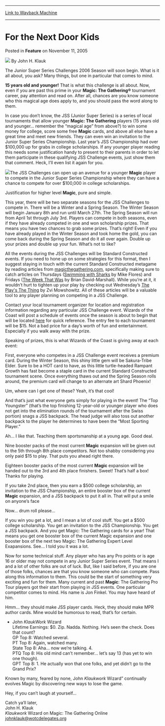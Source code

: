 
---
[Link to Wayback Machine](https://web.archive.org/web/20210430044539/https://magic.wizards.com/en/articles/archive/feature/next-door-kids-2005-11-11)

[_metadata_:wayback_url]:- "https://magic.wizards.com/en/articles/archive/feature/next-door-kids-2005-11-11"
[_metadata_:wayback_raw_url]:- "https://web.archive.org/web/20210430044539id_/https://magic.wizards.com/en/articles/archive/feature/next-door-kids-2005-11-11"
[_metadata_:wayback_capture_timestamp]:- "2021-04-30 04:45:39+00:00"
[_metadata_:description]:- "The Junior Super Series Challenges 2006 Season will soon begin. What is it all about, you ask? Many things, but one in particular that comes to mind. 15 years old and younger! That is what this challenge is all about. Now, even if you are past this prime in your Magic: The Gathering® tournament career, pay attention and read on. After all, chances are you know someone who this"
[_metadata_:generator]:- "Drupal 7 (http://drupal.org)"
---


For the Next Door Kids
======================



 Posted in **Feature**
 on November 11, 2005 






![](https://media.magic.wizards.com/styles/auth_small/public/generic-avatar-150_335.png)
By John H. Klauk











The Junior Super Series Challenges 2006 Season will soon begin. What is it all about, you ask? Many things, but one in particular that comes to mind.


**15 years old and younger!** That is what this challenge is all about. Now, even if you are past this prime in your **Magic: The Gathering®** tournament career, pay attention and read on. After all, chances are you know someone who this magical age does apply to, and you should pass the word along to them.


In case you don’t know, the JSS (Junior Super Series) is a series of local tournaments that allow younger **Magic: The Gathering** players (15 years old and younger… remember the “magical age” from above?) to win some money for college, score some free **Magic** cards, and above all else have a great time and meet new friends. They can even win an invitation to the Junior Super Series Championship. Last year’s JSS Championship had over $100,000 up for grabs in college scholarships. If any younger player reading this needs some justification handy to present to their parents in order to let them participate in these qualifying JSS Challenge events, just show them that comment. Heck, I’ll even list it again for you.


![](https://media.magic.wizards.com/image_legacy_migration/jss/images/JSS_logo_2001.jpg)The JSS Challenges can open up an avenue for a younger **Magic** player to compete in the Junior Super Series Championship where they can have a chance to compete for over $100,000 in college scholarships.


Justification for higher level **Magic**, pure and simple.


This year, there will be two separate seasons for the JSS Challenges to compete in. There will be a Winter and a Spring Season. The Winter Season will begin January 8th and run until March 27th. The Spring Season will run from April 1st through July 3rd. Players can compete in both seasons, even if they have already competed in one and won scholarship prizes. That means you have two chances to grab some prizes. That’s right! Even if you have already played in the Winter Season and took home the gold, you can come back during the Spring Season and do it all over again. Double up your prizes and double up your fun. What’s not to like?


All the events during the JSS Challenges will be Standard Constructed events. If you need to hone up on some strategies for this format, then I suggest staying in touch with the current Standard Constructed metagame by reading articles from [magicthegathering.com](http://www.wizards.com/magic/welcome.asp), specifically making sure to catch articles on Thursdays ([Swimming with Sharks](http://www.wizards.com/default.asp?x=mtgcom/columnarchive&column=SwimmingWithSharks) by Mike Flores) and Fridays ([The Week That Was](http://www.wizards.com/default.asp?x=mtgcom/columnarchive&column=TheWeekThatWas) by Brian David-Marshall). While you’re at it, it wouldn’t hurt to tighten up your play by checking out Wednesday’s [The Play's The Thing](http://www.wizards.com/default.asp?x=mtgcom/columnarchive&column=ThePlay'sTheThing) by Zvi Mowshowitz. All of these articles will be a valuable tool to any player planning on competing in a JSS Challenge.


Contact your local tournament organizer for location and registration information regarding any particular JSS Challenge event. Wizards of the Coast will post a schedule of events once the season is about to begin that will be located [here](http://www.wizards.com/default.asp?x=events/magic/jss) for quick reference. The entry fee to each tournament will be $15. Not a bad price for a day’s worth of fun and entertainment. Especially if you walk away with the prize.


Speaking of prizes, this is what Wizards of the Coast is giving away at each event:


First, everyone who competes in a JSS Challenge event receives a premium card. During the Winter Season, this shiny little gem will be Sakura-Tribe Elder. Sure to be a HOT card to have, as this little turtle-headed Rampant Growth has fast become a staple card in the current Standard Constructed tournament scene. Once everything thaws out and the Spring Season rolls around, the premium card will change to an alternate art Shard Phoenix!


Um, where can I get one of these? Yeah, it’s that cool!


And that’s just what everyone gets simply for playing in the event! The “Top Youngster” (that’s the top finishing 12-year-old or younger player who does not get into the elimination rounds of the tournament after the Swiss portion) snags a JSS backpack. The head judge will also toss out another backpack to the player he determines to have been the “Most Sporting Player.”


Ah… I like that. Teaching them sportsmanship at a young age. Good deal.


Nine booster packs of the most current **Magic** expansion will be given out to the 5th through 8th place competitors. Not too shabby considering you only paid $15 to play. That puts you ahead right there.


Eighteen booster packs of the most current **Magic** expansion will be handed out to the 3rd and 4th place finishers. Sweet! That’s half a box! Thanks for playing.


If you take 2nd place, then you earn a $500 college scholarship, an invitation to the JSS Championship, an entire booster box of the current **Magic** expansion, and a JSS backpack to put it all in. That will put a smile on anyone’s face


Now… drum roll please...


If you win you get a lot, and I mean a lot of cool stuff. You get a $500 college scholarship. You get an invitation to the JSS Championship. You get a JSS backpack. And you get Magic: The Gathering cards for a year! That means you get one booster box of the current Magic expansion and one booster box of the next two Magic: The Gathering Expert Level Exapansions. See… I told you it was a lot.


Now for some technical stuff. Any player who has any Pro points or is age 16 or older may not compete in any Junior Super Series event. That means I and a lot of other folks are out of luck. But, like I said before, if you are one of those folks, chances are that you know someone who can compete. Pass along this information to them. This could be the start of something very exciting and fun for them. Many current and past **Magic**: The Gathering Pro Tour players got their start from playing in JSS events. One particular competitor comes to mind. His name is Jon Finkel. You may have heard of him.


Hmm… they should make JSS player cards. Heck, they should make MPR author cards. Mine would be humorous to read, that’s for certain.





* John *KlaukWork* Wizard  
 Lifetime Earnings: $0. Zip. Nadda. Nothing. He’s seen the check. Does that count?   
 GP Top 8: Watched several.   
 PT Top 8: Again, watched many.  
State Top 8: Aha… now we’re talking. 4.   
 PTQ Top 8: His old mind can’t remember… let’s say 13 (has yet to win one though).   
 GPT Top 8: 1. He actually won that one folks, and yet didn’t go to the Grand Prix?

Known by many, feared by none, John *Klaukwork* Wizard” continually evolves Magic by discovering new ways to lose the game.


Hey, if you can’t laugh at yourself…


Catch ya’ll later,   
 John H. Klauk   
*Klaukwork* Wizard on Magic: The Gathering Online   
[johnklauk@wotcdelegates.org](http://archive.wizards.com/Magic/Magazine/Article.aspx?x=jonhklauk@wotcdelegates.org)







